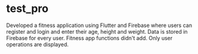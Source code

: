 # test_pro

Developed a fitness application using Flutter and Firebase where users can register and login and enter their age, height and weight. 
Data is stored in Firebase for every user. Fitness app functions didn't add. Only user operations are displayed.
